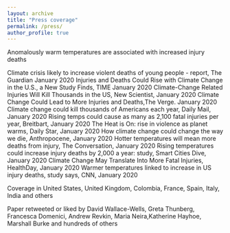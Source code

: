 ```yaml
---
layout: archive
title: "Press coverage"
permalink: /press/
author_profile: true
---
```


Anomalously warm temperatures are associated with increased injury deaths


Climate crisis likely to increase violent deaths of young people - report, The Guardian January 2020
Injuries and Deaths Could Rise with Climate Change in the U.S., a New Study Finds, TIME January 2020
Climate-Change Related Injuries Will Kill Thousands in the US, New Scientist, January 2020
Climate Change Could Lead to More Injuries and Deaths,The Verge. January 2020
Climate change could kill thousands of Americans each year, Daily Mail, January 2020
Rising temps could cause as many as 2,100 fatal injuries per year, Breitbart, January 2020
The Heat is On: rise in violence as planet warms, Daily Star, January 2020
How climate change could change the way we die, Anthropocene, January 2020
Hotter temperatures will mean more deaths from injury, The Conversation, January 2020
Rising temperatures could increase injury deaths by 2,000 a year: study, Smart Cities Dive, January 2020
Climate Change May Translate Into More Fatal Injuries, HealthDay, January 2020
Warmer temperatures linked to increase in US injury deaths, study says, CNN, January 2020

Coverage in United States, United Kingdom, Colombia, France, Spain, Italy, India and others

Paper retweeted or liked by David Wallace-Wells, Greta Thunberg, Francesca Domenici, Andrew Revkin, Maria Neira,Katherine Hayhoe, Marshall Burke and hundreds of others
